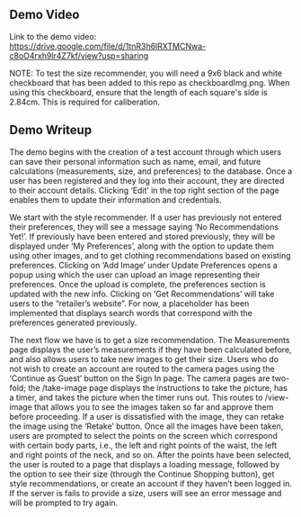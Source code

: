 ## Demo Video

Link to the demo video: https://drive.google.com/file/d/1tnR3h6lRXTMCNwa-c8oO4rxh9lr4Z7kf/view?usp=sharing

NOTE: To test the size recommender, you will need a 9x6 black and white checkboard that has been added to this repo as checkboardImg.png. When using this checkboard, ensure that the length of each square's side is 2.84cm. This is required for caliberation. 

## Demo Writeup

The demo begins with the creation of a test account through which users can save their personal information such as name, email, and future calculations (measurements, size, and preferences) to the database. Once a user has been registered and they log into their account, they are directed to their account details. Clicking ‘Edit’ in the top right section of the page enables them to update their information and credentials.

We start with the style recommender. If a user has previously not entered their preferences, they will see a message saying ‘No Recommendations Yet!’. If previously have been entered and stored previously, they will be displayed under ‘My Preferences’, along with the option to update them using other images, and to get clothing recommendations based on existing preferences. Clicking on ‘Add Image’ under Update Preferences opens a popup using which the user can upload an image representing their preferences. Once the upload is complete, the preferences section is updated with the new info. Clicking on ‘Get Recommendations’ will take users to the “retailer’s website”. For now, a placeholder has been implemented that displays search words that correspond with the preferences generated previously. 

The next flow we have is to get a size recommendation. The Measurements page displays the user’s measurements if they have been calculated before, and also allows users to take new images to get their size. Users who do not wish to create an account are routed to the camera pages using the ‘Continue as Guest’ button on the Sign In page. The camera pages are two-fold; the /take-image page displays the instructions to take the picture, has a timer, and takes the picture when the timer runs out. This routes to /view-image that allows you to see the images taken so far and approve them before proceeding. If a user is dissatisfied with the image, they can retake the image using the ‘Retake’ button. Once all the images have been taken, users are prompted to select the points on the screen which correspond with certain body parts, i.e., the left and right points of the waist, the left and right points of the neck, and so on. After the points have been selected, the user is routed to a page that displays a loading message, followed by the option to see their size (through the Continue Shopping button), get style recommendations, or create an account if they haven’t been logged in. If the server is fails to provide a size, users will see an error message and will be prompted to try again. 




